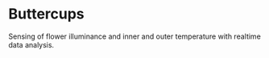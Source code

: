 # Buttercups
Sensing of flower illuminance and inner and outer temperature with realtime data analysis.
